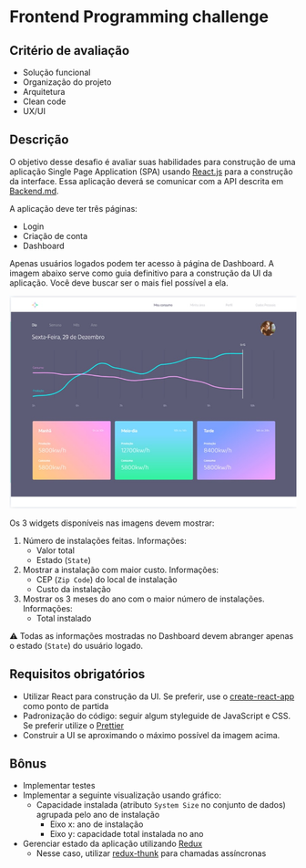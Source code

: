 # Frontend Programming challenge

## Critério de avaliação

- Solução funcional
- Organização do projeto
- Arquitetura
- Clean code
- UX/UI

## Descrição

O objetivo desse desafio é avaliar suas habilidades para construção de uma aplicação Single Page Application (SPA) usando [React.js](https://reactjs.org) para a construção da interface. Essa aplicação deverá se comunicar com a API descrita em [Backend.md](https://github.com/orbita-cc/challenge/blob/master/Backend.md#backend-programming-challenge).

A aplicação deve ter três páginas:

- Login
- Criação de conta
- Dashboard

Apenas usuários logados podem ter acesso à página de Dashboard. A imagem abaixo serve como guia definitivo para a construção da UI da aplicação. Você deve buscar ser o mais fiel possível a ela.

![Dashboard look](https://github.com/sauloaguiar/orbita.cc/blob/master/data/dahsboard.jpg "Dashboard")

Os 3 widgets disponíveis nas imagens devem mostrar:

1. Número de instalações feitas. Informações:
   - Valor total
   - Estado (`State`)
2. Mostrar a instalação com maior custo. Informações:
   - CEP (`Zip Code`) do local de instalação
   - Custo da instalação
3. Mostrar os 3 meses do ano com o maior número de instalações. Informações:
   - Total instalado

⚠️ Todas as informações mostradas no Dashboard devem abranger apenas o estado (`State`) do usuário logado.

## Requisitos obrigatórios

- Utilizar React para construção da UI. Se preferir, use o [create-react-app](https://github.com/facebook/create-react-app) como ponto de partida
- Padronização do código: seguir algum styleguide de JavaScript e CSS. Se preferir utilize o [Prettier](https://prettier.io/)
- Construir a UI se aproximando o máximo possível da imagem acima.

## Bônus

- Implementar testes
- Implementar a seguinte visualização usando gráfico:
  - Capacidade instalada (atributo `System Size` no conjunto de dados) agrupada pelo ano de instalação
    - Eixo x: ano de instalação
    - Eixo y: capacidade total instalada no ano
- Gerenciar estado da aplicação utilizando [Redux](https://redux.js.org)
  - Nesse caso, utilizar [redux-thunk](https://github.com/reduxjs/redux-thunk) para chamadas assíncronas
